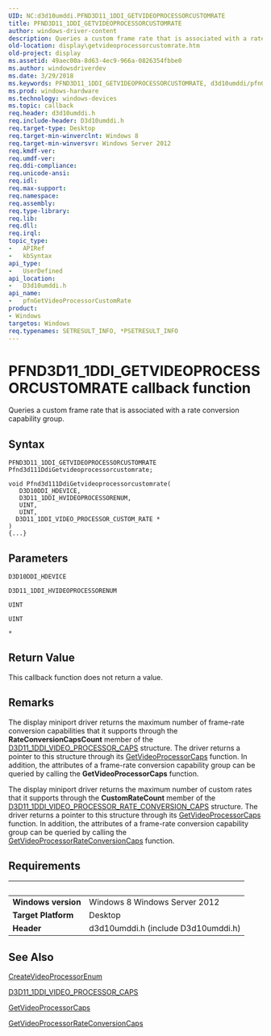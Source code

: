 ```yaml
---
UID: NC:d3d10umddi.PFND3D11_1DDI_GETVIDEOPROCESSORCUSTOMRATE
title: PFND3D11_1DDI_GETVIDEOPROCESSORCUSTOMRATE
author: windows-driver-content
description: Queries a custom frame rate that is associated with a rate conversion capability group.
old-location: display\getvideoprocessorcustomrate.htm
old-project: display
ms.assetid: 49aec00a-8d63-4ec9-966a-0826354fbbe0
ms.author: windowsdriverdev
ms.date: 3/29/2018
ms.keywords: PFND3D11_1DDI_GETVIDEOPROCESSORCUSTOMRATE, d3d10umddi/pfnGetVideoProcessorCustomRate, display.getvideoprocessorcustomrate, pfnGetVideoProcessorCustomRate, pfnGetVideoProcessorCustomRate callback function [Display Devices]
ms.prod: windows-hardware
ms.technology: windows-devices
ms.topic: callback
req.header: d3d10umddi.h
req.include-header: D3d10umddi.h
req.target-type: Desktop
req.target-min-winverclnt: Windows 8
req.target-min-winversvr: Windows Server 2012
req.kmdf-ver: 
req.umdf-ver: 
req.ddi-compliance: 
req.unicode-ansi: 
req.idl: 
req.max-support: 
req.namespace: 
req.assembly: 
req.type-library: 
req.lib: 
req.dll: 
req.irql: 
topic_type:
-	APIRef
-	kbSyntax
api_type:
-	UserDefined
api_location:
-	D3d10umddi.h
api_name:
-	pfnGetVideoProcessorCustomRate
product:
- Windows
targetos: Windows
req.typenames: SETRESULT_INFO, *PSETRESULT_INFO
---
```



# PFND3D11_1DDI_GETVIDEOPROCESSORCUSTOMRATE callback function
Queries a custom frame rate that is associated with a rate conversion capability group.

## Syntax

```
PFND3D11_1DDI_GETVIDEOPROCESSORCUSTOMRATE Pfnd3d111DdiGetvideoprocessorcustomrate;

void Pfnd3d111DdiGetvideoprocessorcustomrate(
   D3D10DDI_HDEVICE,
   D3D11_1DDI_HVIDEOPROCESSORENUM,
   UINT,
   UINT,
  D3D11_1DDI_VIDEO_PROCESSOR_CUSTOM_RATE *
)
{...}
```

## Parameters

`D3D10DDI_HDEVICE`



`D3D11_1DDI_HVIDEOPROCESSORENUM`



`UINT`



`UINT`



`*`




## Return Value

This callback function does not return a value.

## Remarks

The display miniport driver returns the maximum number of frame-rate conversion capabilities that it supports through the <b>RateConversionCapsCount</b> member of the <a href="https://msdn.microsoft.com/library/windows/hardware/hh450968">D3D11_1DDI_VIDEO_PROCESSOR_CAPS</a> structure. The driver returns a pointer to this structure through its <a href="https://msdn.microsoft.com/library/windows/hardware/hh451674">GetVideoProcessorCaps</a> function. In addition, the attributes of a frame-rate conversion capability group can be queried by calling the <b>GetVideoProcessorCaps</b> function.

The display miniport driver returns the maximum number of custom rates that it supports through the <b>CustomRateCount</b> member of the <a href="https://msdn.microsoft.com/library/windows/hardware/hh450990">D3D11_1DDI_VIDEO_PROCESSOR_RATE_CONVERSION_CAPS</a> structure. The driver returns a pointer to this structure through its <a href="https://msdn.microsoft.com/library/windows/hardware/hh451674">GetVideoProcessorCaps</a> function. In addition, the attributes of a frame-rate conversion capability group can be queried by calling the <a href="https://msdn.microsoft.com/library/windows/hardware/hh451690">GetVideoProcessorRateConversionCaps</a> function.

## Requirements
| &nbsp; | &nbsp; |
| ---- |:---- |
| **Windows version** | Windows 8 Windows Server 2012 |
| **Target Platform** | Desktop |
| **Header** | d3d10umddi.h (include D3d10umddi.h) |

## See Also

<a href="https://msdn.microsoft.com/38c27502-7e8a-45a1-8a7c-315300502480">CreateVideoProcessorEnum</a>



<a href="https://msdn.microsoft.com/library/windows/hardware/hh450968">D3D11_1DDI_VIDEO_PROCESSOR_CAPS</a>



<a href="https://msdn.microsoft.com/library/windows/hardware/hh451674">GetVideoProcessorCaps</a>



<a href="https://msdn.microsoft.com/library/windows/hardware/hh451690">GetVideoProcessorRateConversionCaps</a>